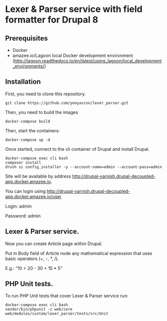# Lexer & Parser service with field formatter for Drupal 8

## Prerequisites

- Docker
- amazee.io/Lagoon local Docker development environment (http://lagoon.readthedocs.io/en/latest/using_lagoon/local_development_environments/)

## Installation

First, you need to clone this repository.

    git clone https://github.com/yenyasinn/lexer_parser.git

Then, you need to build the images

    docker-compose build

Then, start the containers:

    docker-compose up -d

Once started, connect to the cli container of Drupal and install Drupal.

    docker-compose exec cli bash
    composer install
    drush si config_installer -y --account-name=admin --account-pass=admin

Site will be available by address http://drupal-varnish.drupal-decoupled-app.docker.amazee.io.

You can login using http://drupal-varnish.drupal-decoupled-app.docker.amazee.io/user 

Login: admin

Password: admin

## Lexer & Parser service.

Now you can create Article page within Drupal.

Put in Body field of Article node any mathematical expression that uses basic operators (+, -, *, /).

E.g.: “10 + 20 - 30 + 15 * 5”

## PHP Unit tests.

To run PHP Unit tests that cover Lexer & Parser service run:

    docker-compose exec cli bash
    vendor/bin/phpunit -c web/core web/modules/custom/lexer_parser/tests/src/Unit
  

   

